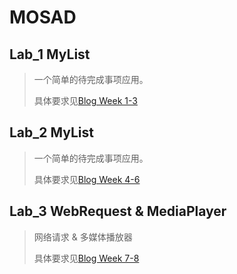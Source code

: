 # MOSAD

## Lab_1 MyList

> 一个简单的待完成事项应用。
>
> 具体要求见[Blog Week 1-3](https://xwy27.github.io/UWP/MOSAD)

## Lab_2 MyList

> 一个简单的待完成事项应用。
>
> 具体要求见[Blog Week 4-6](https://xwy27.github.io/UWP/MOSAD)

## Lab_3 WebRequest & MediaPlayer

> 网络请求 & 多媒体播放器
>
> 具体要求见[Blog Week 7-8](https://xwy27.github.io/UWP/MOSAD)